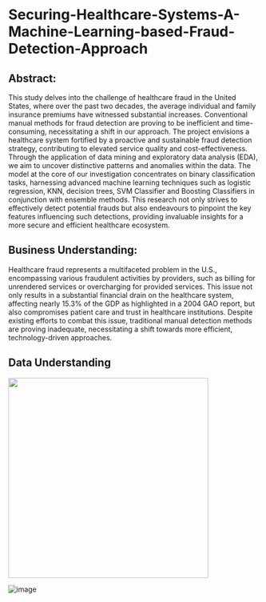 # Securing-Healthcare-Systems-A-Machine-Learning-based-Fraud-Detection-Approach

## Abstract: 

This study delves into the challenge of healthcare fraud in the United States, where over the past two decades, the average individual and family insurance premiums have witnessed substantial increases. Conventional manual methods for fraud detection are proving to be inefficient and time-consuming, necessitating a shift in our approach. The project envisions a healthcare system fortified by a proactive and sustainable fraud detection strategy, contributing to elevated service quality and cost-effectiveness. Through the application of data mining and exploratory data analysis (EDA), we aim to uncover distinctive patterns and anomalies within the data. The model at the core of our investigation concentrates on binary classification tasks, harnessing advanced machine learning techniques such as logistic regression, KNN, decision trees, SVM Classifier and Boosting Classifiers in conjunction with ensemble methods. This research not only strives to effectively detect potential frauds but also endeavours to pinpoint the key features influencing such detections, providing invaluable insights for a more secure and efficient healthcare ecosystem. 

## Business Understanding: 

Healthcare fraud represents a multifaceted problem in the U.S., encompassing various fraudulent activities by providers, such as billing for unrendered services or overcharging for provided services. This issue not only results in a substantial financial drain on the healthcare system, affecting nearly 15.3% of the GDP as highlighted in a 2004 GAO report, but also compromises patient care and trust in healthcare institutions. Despite existing efforts to combat this issue, traditional manual detection methods are proving inadequate, necessitating a shift towards more efficient, technology-driven approaches.

## Data Understanding 


<img src = "![image](https://github.com/suhasbasavaraju/Securing-Healthcare-Systems-A-Machine-Learning-based-Fraud-Detection-Approach/assets/89252544/d30d0b88-aa73-46d7-a1d1-fcf0647a0205)" width = 400>

![image](https://github.com/suhasbasavaraju/Securing-Healthcare-Systems-A-Machine-Learning-based-Fraud-Detection-Approach/assets/89252544/d30d0b88-aa73-46d7-a1d1-fcf0647a0205)
